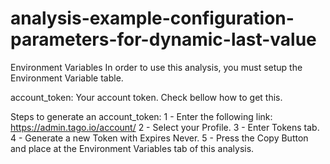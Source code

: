# analysis-example-configuration-parameters-for-dynamic-last-value

Environment Variables
  In order to use this analysis, you must setup the Environment Variable table.
  
  account_token: Your account token. Check bellow how to get this.

 Steps to generate an account_token:
 1 - Enter the following link: https://admin.tago.io/account/
 2 - Select your Profile.
 3 - Enter Tokens tab.
 4 - Generate a new Token with Expires Never.
 5 - Press the Copy Button and place at the Environment Variables tab of this analysis.
